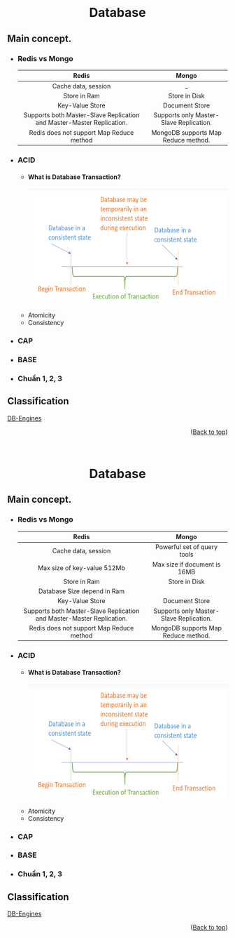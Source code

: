 <div id="top"></div>

<br />
<div align="center">
  <h1 align="center">Database</h1>
</div>

## Main concept.

- ### Redis vs Mongo

  |                                 Redis                                 |                  Mongo                  |
  | :-------------------------------------------------------------------: | :-------------------------------------: |
  |                          Cache data, session                          |                   \_                    |
  |                             Store in Ram                              |              Store in Disk              |
  |                            Key-Value Store                            |             Document Store              |
  | Supports both Master-Slave Replication and Master-Master Replication. | Supports only Master-Slave Replication. |
  |               Redis does not support Map Reduce method                |   MongoDB supports Map Reduce method.   |

- ### ACID

  - #### What is Database Transaction?
    <div align="center">
      <img src="images/database/transaction.png" alt="Logo" width="5020" height="260">
    </div>
    <br />
  - Atomicity
  - Consistency

- ### CAP
- ### BASE
- ### Chuẩn 1, 2, 3

## Classification

[DB-Engines](https://db-engines.com/en/ranking)

<p align="right">(<a href="#top">Back to top</a>)</p>
<div id="top"></div>

<br />
<div align="center">
  <h1 align="center">Database</h1>
</div>

## Main concept.

- ### Redis vs Mongo

  |                                 Redis                                 |                  Mongo                  |
  | :-------------------------------------------------------------------: | :-------------------------------------: |
  |                          Cache data, session                          |       Powerful set of query tools       |
  |                      Max size of key-value 512Mb                      |      Max size if document is 16MB       |
  |                             Store in Ram                              |              Store in Disk              |
  |                      Database Size depend in Ram                      |                                         |
  |                            Key-Value Store                            |             Document Store              |
  | Supports both Master-Slave Replication and Master-Master Replication. | Supports only Master-Slave Replication. |
  |               Redis does not support Map Reduce method                |   MongoDB supports Map Reduce method.   |

- ### ACID

  - #### What is Database Transaction?
    <div align="center">
      <img src="images/database/transaction.png" alt="Logo" width="5020" height="260">
    </div>
    <br />
  - Atomicity
  - Consistency

- ### CAP
- ### BASE
- ### Chuẩn 1, 2, 3

## Classification

[DB-Engines](https://db-engines.com/en/ranking)

<p align="right">(<a href="#top">Back to top</a>)</p>
